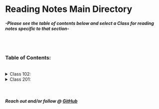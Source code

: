 # Reading Notes Main Directory

#### *-Please see the table of contents below and select a Class for reading notes specific to that section-*
<br>
<br>

### Table of Contents:
<br>


<details><summary>Class 102:</summary>
<p>
<br>

[Reading Notes: 01](102/102_Reading_01.md)

[Reading Notes: 02](102/102_Reading_02.md)

[Reading Notes: 03](102/102_Reading_03.md)

[Reading Notes: 04](102/102_Reading_04.md)

[Reading Notes: 05](102/102_Reading_05.md)

[Reading Notes: 06](102/102_Reading_06.md)

[Reading Notes: 07](102/102_Reading_07.md)

[Reading Notes: 08](102/102_Reading_08.md)

</p>
</details>

<details><summary>Class 201:</summary>
<p>
<br>

[Reading Notes: 01](201/201_Reading_01.md)

[Reading Notes: 02](201/201_Reading_02.md)

[Reading Notes: 03](201/201_Reading_03.md)

[Reading Notes: 04](201/201_Reading_04.md)

[Reading Notes: 05](201/201_Reading_05.md)

[Reading Notes: 06](201/201_Reading_06.md)

[Reading Notes: 07](201/201_Reading_07.md)

[Reading Notes: 08](201/201_Reading_08.md)

[Reading Notes: 09](201/201_Reading_09.md)

[Reading Notes: 10](201/201_Reading_10.md)

[Reading Notes: 11](201/201_Reading_11.md)

[Reading Notes: 12](201/201_Reading_12.md)

[Reading Notes: 13](201/201_Reading_13.md)

[Reading Notes: 14](201/201_Reading_14.md)

[Reading Notes: 15](201/201_Reading_15.md)
</p>
</details>

<br>
<br>

##### Reach out and/or follow @ [GitHub](https://github.com/NicholasBrown-01)


